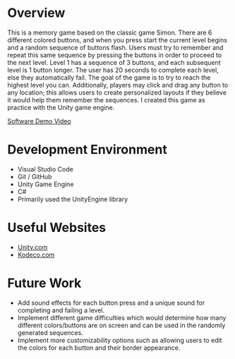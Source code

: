 # Overview

This is a memory game based on the classic game Simon. There are 6 different colored buttons, and when you press start the current level begins and a random sequence of buttons flash. Users must try to remember and repeat this same sequence by pressing the buttons in order to proceed to the next level. Level 1 has a sequence of 3 buttons, and each subsequent level is 1 button longer. The user has 20 seconds to complete each level, else they automatically fail. The goal of the game is to try to reach the highest level you can. Additionally, players may click and drag any button to any location; this allows users to create personalized layouts if they believe it would help them remember the sequences. I created this game as practice with the Unity game engine.

[Software Demo Video](https://youtu.be/d-9cgPgcy0Y)

# Development Environment

* Visual Studio Code
* Git / GitHub
* Unity Game Engine
* C#
* Primarily used the UnityEngine library

# Useful Websites

* [Unity.com](https://learn.unity.com/)
* [Kodeco.com](https://www.kodeco.com/34347684-introduction-to-unity-ui-part-1)

# Future Work

* Add sound effects for each button press and a unique sound for completing and failing a level.
* Implement different game difficulties which would determine how many different colors/buttons are on screen and can be used in the randomly generated sequences.
* Implement more customizability options such as allowing users to edit the colors for each button and their border appearance.